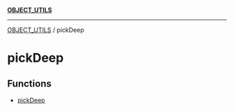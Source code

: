 [**OBJECT_UTILS**](../README.md)

***

[OBJECT_UTILS](../README.md) / pickDeep

# pickDeep

## Functions

- [pickDeep](functions/pickDeep.md)
